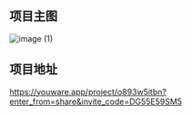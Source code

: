 ## 项目主图
![image (1)](https://github.com/user-attachments/assets/47b54459-5d5f-4bf1-a893-6968a7294dbf)

## 项目地址
https://youware.app/project/o893w5itbn?enter_from=share&invite_code=DG55E59SM5

